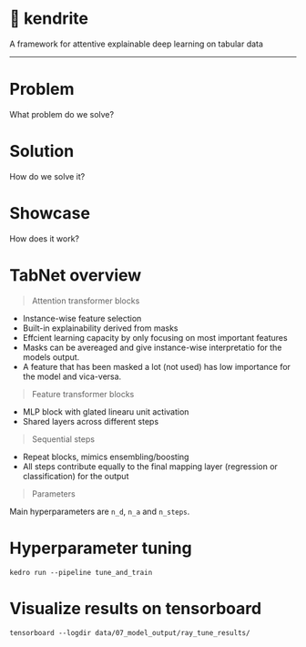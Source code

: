 # 🧠 kendrite

A framework for attentive explainable deep learning on tabular data

---

# Problem

What problem do we solve?

# Solution

How do we solve it?

# Showcase

How does it work?

# TabNet overview

> Attention transformer blocks

* Instance-wise feature selection
* Built-in explainability derived from masks
* Effcient learning capacity by only focusing on most important features
* Masks can be avereaged and give instance-wise interpretatio for the models output.
* A feature that has been masked a lot (not used) has low importance for the model and vica-versa.

> Feature transformer blocks

* MLP block with glated linearu unit activation
* Shared layers across different steps

> Sequential steps

* Repeat blocks, mimics ensembling/boosting
* All steps contribute equally to the final mapping layer (regression or classification) for the output

> Parameters

Main hyperparameters are `n_d`, `n_a` and `n_steps`.


# Hyperparameter tuning

```
kedro run --pipeline tune_and_train
```

# Visualize results on tensorboard

```
tensorboard --logdir data/07_model_output/ray_tune_results/
```
